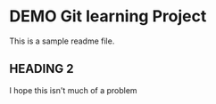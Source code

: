 # DEMO Git learning Project

This is a sample readme file.

## HEADING 2

I hope this isn't much of a problem